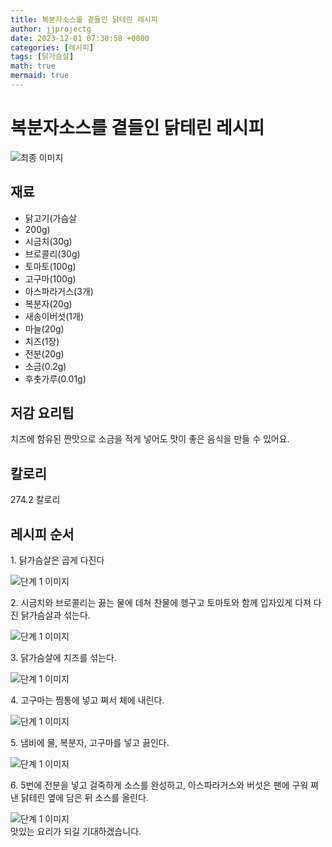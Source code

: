 ```yaml
---
title: 복분자소스를 곁들인 닭테린 레시피
author: jjprojectg
date: 2023-12-01 07:30:58 +0000
categories: [레시피]
tags: [닭가슴살]
math: true
mermaid: true
---
```

<meta name="og:type" content="website"/>
<meta charset="UTF-8"/>
<div class="header">
  <h1>복분자소스를 곁들인 닭테린 레시피</h1>
</div>

<div class="container my-4">
  <div class="row">
    <div class="col-12 col-md-6">
      <div class="recipe-image">
        <img src="http://www.foodsafetykorea.go.kr/uploadimg/cook/10_00600_2.png" class="step-image" alt="최종 이미지"/>
      </div>
    </div>
    <div class="col-12 col-md-6">
      <div class="ingredients">
        <h2>재료</h2>
        <ul class="card">
          <li> 닭고기(가슴살 </li>
          <li>  200g) </li>
          <li>  시금치(30g) </li>
          <li>  브로콜리(30g) </li>
          <li> 토마토(100g) </li>
          <li>  고구마(100g) </li>
          <li>  아스파라거스(3개) </li>
          <li>  복분자(20g) </li>
          <li> 새송이버섯(1개) </li>
          <li>  마늘(20g) </li>
          <li>  치즈(1장) </li>
          <li>  전분(20g) </li>
          <li>  소금(0.2g) </li>
          <li> 후춧가루(0.01g) </li>
</ul>
      </div>
    </div>
    <div class="col-12 col-md-6">
      <div class="ingredients">
        <h2>저감 요리팁</h2>
        <div class="card"> 
          <p>
            치즈에 함유된 짠맛으로 소금을 적게 넣어도 맛이 좋은 음식을 만들 수 있어요.
          </p>
        </div>
      </div>
      <div class="ingredients">
        <h2>칼로리</h2>
        <div class="card"> 
          <p>
            274.2 칼로리
          </p>
        </div>
      </div>
    </div>
  </div>

  <h2 class="my-4">레시피 순서</h2>
  <div class="card recipe-card">
    <div class="card-body recipe-step">
      <p class="card-text step-description">1. 닭가슴살은 곱게 다진다</p>
      <img src="http://www.foodsafetykorea.go.kr/uploadimg/cook/20_00600_1.png" alt="단계 1 이미지" class="step-image"/>
    </div>
  </div>
  <div class="card recipe-card">
    <div class="card-body recipe-step">
      <p class="card-text step-description">2. 시금치와 브로콜리는 끓는 물에 데쳐
찬물에 헹구고 토마토와 함께 입자있게
다져 다진 닭가슴살과 섞는다.</p>
      <img src="http://www.foodsafetykorea.go.kr/uploadimg/cook/20_00600_2.png" alt="단계 1 이미지" class="step-image"/>
    </div>
  </div>
  <div class="card recipe-card">
    <div class="card-body recipe-step">
      <p class="card-text step-description">3. 닭가슴살에 치즈를 섞는다.</p>
      <img src="http://www.foodsafetykorea.go.kr/uploadimg/cook/20_00600_3.png" alt="단계 1 이미지" class="step-image"/>
    </div>
  </div>
  <div class="card recipe-card">
    <div class="card-body recipe-step">
      <p class="card-text step-description">4. 고구마는 찜통에 넣고 쪄서 체에
내린다.</p>
      <img src="http://www.foodsafetykorea.go.kr/uploadimg/cook/20_00600_4.png" alt="단계 1 이미지" class="step-image"/>
    </div>
  </div>
  <div class="card recipe-card">
    <div class="card-body recipe-step">
      <p class="card-text step-description">5. 냄비에 물, 복분자, 고구마를 넣고
끓인다.</p>
      <img src="http://www.foodsafetykorea.go.kr/uploadimg/cook/20_00600_5.png" alt="단계 1 이미지" class="step-image"/>
    </div>
  </div>
  <div class="card recipe-card">
    <div class="card-body recipe-step">
      <p class="card-text step-description">6. 5번에 전분을 넣고 걸죽하게 소스를
완성하고, 아스파라거스와 버섯은
팬에 구워 쪄낸 닭테린 옆에 담은 뒤
소스를 올린다.</p>
      <img src="http://www.foodsafetykorea.go.kr/uploadimg/cook/20_00600_6.png" alt="단계 1 이미지" class="step-image"/>
    </div>
  </div>

</div>
맛있는 요리가 되길 기대하겠습니다.
